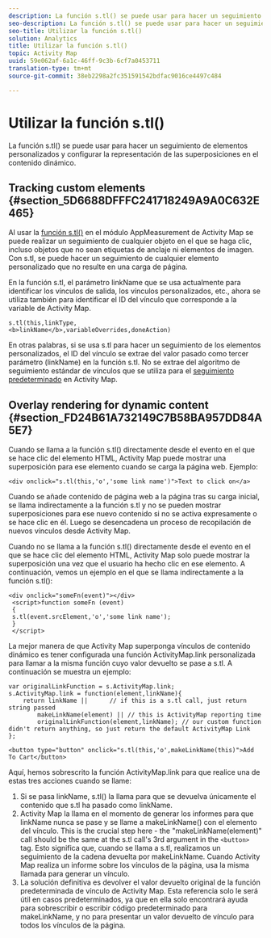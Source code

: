 ```yaml
---
description: La función s.tl() se puede usar para hacer un seguimiento de elementos personalizados y configurar la representación de las superposiciones en el contenido dinámico.
seo-description: La función s.tl() se puede usar para hacer un seguimiento de elementos personalizados y configurar la representación de las superposiciones en el contenido dinámico.
seo-title: Utilizar la función s.tl()
solution: Analytics
title: Utilizar la función s.tl()
topic: Activity Map
uuid: 59e062af-6a1c-46ff-9c3b-6cf7a0453711
translation-type: tm+mt
source-git-commit: 38eb2298a2fc351591542bdfac9016ce4497c484

---
```



# Utilizar la función s.tl()

La función s.tl() se puede usar para hacer un seguimiento de elementos personalizados y configurar la representación de las superposiciones en el contenido dinámico.

## Tracking custom elements {#section_5D6688DFFFC241718249A9A0C632E465}

Al usar la [función s.tl()](https://marketing.adobe.com/resources/help/en_US/sc/implement/function_tl.html) en el módulo AppMeasurement de Activity Map se puede realizar un seguimiento de cualquier objeto en el que se haga clic, incluso objetos que no sean etiquetas de anclaje ni elementos de imagen. Con s.tl, se puede hacer un seguimiento de cualquier elemento personalizado que no resulte en una carga de página.

En la función s.tl, el parámetro linkName que se usa actualmente para identificar los vínculos de salida, los vínculos personalizados, etc., ahora se utiliza también para identificar el ID del vínculo que corresponde a la variable de Activity Map.

```
s.tl(this,linkType, 
<b>linkName</b>,variableOverrides,doneAction)
```

En otras palabras, si se usa s.tl para hacer un seguimiento de los elementos personalizados, el ID del vínculo se extrae del valor pasado como tercer parámetro (linkName) en la función s.tl. No se extrae del algoritmo de seguimiento estándar de vínculos que se utiliza para el [seguimiento predeterminado](/help/analyze/activity-map/activitymap-link-tracking/activitymap-link-tracking-methodology.md) en Activity Map.

## Overlay rendering for dynamic content {#section_FD24B61A732149C7B58BA957DD84A5E7}

Cuando se llama a la función s.tl() directamente desde el evento en el que se hace clic del elemento HTML, Activity Map puede mostrar una superposición para ese elemento cuando se carga la página web. Ejemplo:

```
<div onclick="s.tl(this,'o','some link name')">Text to click on</a>
```

Cuando se añade contenido de página web a la página tras su carga inicial, se llama indirectamente a la función s.tl y no se pueden mostrar superposiciones para ese nuevo contenido si no se activa expresamente o se hace clic en él. Luego se desencadena un proceso de recopilación de nuevos vínculos desde Activity Map.

Cuando no se llama a la función s.tl() directamente desde el evento en el que se hace clic del elemento HTML, Activity Map solo puede mostrar la superposición una vez que el usuario ha hecho clic en ese elemento. A continuación, vemos un ejemplo en el que se llama indirectamente a la función s.tl():

```
<div onclick="someFn(event)"></div> 
 <script>function someFn (event) 
 {    
 s.tl(event.srcElement,'o','some link name'); 
 } 
 </script>
```

La mejor manera de que Activity Map superponga vínculos de contenido dinámico es tener configurada una función ActivityMap.link personalizada para llamar a la misma función cuyo valor devuelto se pase a s.tl. A continuación se muestra un ejemplo:

```
var originalLinkFunction = s.ActivityMap.link; 
s.ActivityMap.link = function(element,linkName){ 
    return linkName ||      // if this is a s.tl call, just return string passed 
        makeLinkName(element) || // this is ActivityMap reporting time 
        originalLinkFunction(element,linkName); // our custom function didn't return anything, so just return the default ActivityMap Link 
};
```

```
<button type="button" onclick="s.tl(this,'o',makeLinkName(this)">Add To Cart</button>
```

Aquí, hemos sobrescrito la función ActivityMap.link para que realice una de estas tres acciones cuando se llame:

1. Si se pasa linkName, s.tl() la llama para que se devuelva únicamente el contenido que s.tl ha pasado como linkName.
1. Activity Map la llama en el momento de generar los informes para que linkName nunca se pase y se llame a makeLinkName() con el elemento del vínculo. This is the crucial step here - the "makeLinkName(element)" call should be the same at the s.tl call's 3rd argument in the `<button>` tag. Esto significa que, cuando se llama a s.tl, realizamos un seguimiento de la cadena devuelta por makeLinkName. Cuando Activity Map realiza un informe sobre los vínculos de la página, usa la misma llamada para generar un vínculo.
1. La solución definitiva es devolver el valor devuelto original de la función predeterminada de vínculo de Activity Map. Esta referencia solo le será útil en casos predeterminados, ya que en ella solo encontrará ayuda para sobrescribir o escribir código predeterminado para makeLinkName, y no para presentar un valor devuelto de vínculo para todos los vínculos de la página.

